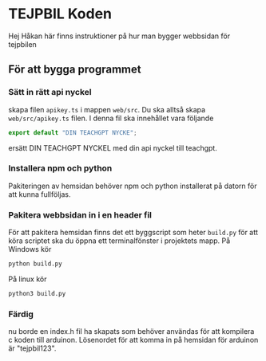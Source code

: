 # TEJPBIL Koden

Hej Håkan här finns instruktioner på hur man bygger webbsidan för tejpbilen

## För att bygga programmet

### Sätt in rätt api nyckel

skapa filen `apikey.ts` i mappen `web/src`. Du ska alltså skapa `web/src/apikey.ts` filen. I denna fil ska innehållet vara följande

```ts
export default "DIN TEACHGPT NYCKE";
```

ersätt DIN TEACHGPT NYCKEL med din api nyckel till teachgpt.

### Installera npm och python

Pakiteringen av hemsidan behöver npm och python installerat på datorn för att kunna fullföljas.

### Pakitera webbsidan in i en header fil

För att pakitera hemsidan finns det ett byggscript som heter `build.py` för att köra scriptet ska du öppna ett terminalfönster i projektets mapp.
På Windows kör

```bash
python build.py
```

På linux kör

```bash
python3 build.py
```

### Färdig

nu borde en index.h fil ha skapats som behöver användas för att kompilera c koden till arduinon. Lösenordet för att komma in på hemsidan för arduinon är "tejpbil123".
